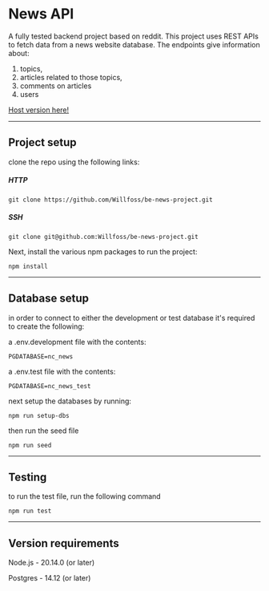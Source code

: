 # News API

A fully tested backend project based on reddit. This project uses REST APIs to fetch data from a news website database. The endpoints give information about:

1. topics,
2. articles related to those topics,
3. comments on articles
4. users

<a href="https://be-news-project-p4dz.onrender.com/api" target="_blank">Host version here!</a>

---

## Project setup

clone the repo using the following links:

##### HTTP

    git clone https://github.com/Willfoss/be-news-project.git

##### SSH

    git clone git@github.com:Willfoss/be-news-project.git

Next, install the various npm packages to run the project:

    npm install

---

## Database setup

in order to connect to either the development or test database it's required to create the following:

a .env.development file with the contents:

    PGDATABASE=nc_news

a .env.test file with the contents:

    PGDATABASE=nc_news_test

next setup the databases by running:

    npm run setup-dbs

then run the seed file

    npm run seed

---

## Testing

to run the test file, run the following command

    npm run test

---

## Version requirements

Node.js - 20.14.0 (or later)

Postgres - 14.12 (or later)
